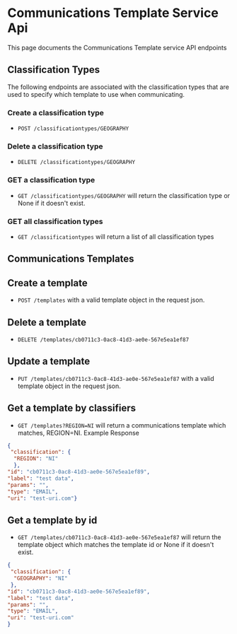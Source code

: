 # Communications Template Service Api

This page documents the Communications Template service API endpoints

## Classification Types
The following endpoints are associated with the classification types that are used to specify which template to use when communicating.

### Create a classification type

* `POST /classificationtypes/GEOGRAPHY`

### Delete a classification type

* `DELETE /classificationtypes/GEOGRAPHY`

### GET a classification type

* `GET /classificationtypes/GEOGRAPHY` will return the classification type or None if it doesn't exist.

### GET all classification types

* `GET /classificationtypes` will return a list of all classification types

## Communications Templates

## Create a template

* `POST /templates` with a valid template object in the request json.

## Delete a template

* `DELETE /templates/cb0711c3-0ac8-41d3-ae0e-567e5ea1ef87`

## Update a template

* `PUT /templates/cb0711c3-0ac8-41d3-ae0e-567e5ea1ef87` with a valid template object in the request json.

## Get a template by classifiers

* `GET /templates?REGION=NI` will return a communications template which matches, REGION=NI. 
Example Response
```json
{
 "classification": {
  "REGION": "NI"
  }, 
"id": "cb0711c3-0ac8-41d3-ae0e-567e5ea1ef89", 
"label": "test data", 
"params": "", 
"type": "EMAIL", 
"uri": "test-uri.com"}

```
## Get a template by id

* `GET /templates/cb0711c3-0ac8-41d3-ae0e-567e5ea1ef87` will return the template object which matches the template id or None if it doesn't exist.
```json
{
 "classification": {
  "GEOGRAPHY": "NI"
 }, 
"id": "cb0711c3-0ac8-41d3-ae0e-567e5ea1ef89", 
"label": "test data", 
"params": "", 
"type": "EMAIL", 
"uri": "test-uri.com"
}

```
